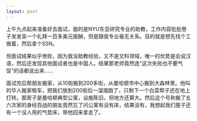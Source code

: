 ```yaml
---
layout: post
---
```

上午九点起来准备好去面试，面的是NYU东亚研究专业的助教，工作内容批批卷子发发呆一个礼拜一百多美元报酬，但是跟我专业毫无关系。目的就是想先找个工做着，然后拿个SSN。

但面试结果似乎惨败，因为我没助教经验，又不是文科领域，唯一的优势是会说汉语，然后还发现其他面试者也是中国人。结果那老师竟然连“这次失败也不要气馁”的话都说出来……

面试完后帮朋友搬家，从10街搬到200多街，从曼哈顿市中心搬到大森林里。他叫的华人搬家租车，把我们放到200街后一溜烟跑了，只剩下一个白菜帮子还在地上打转。那房子是曼哈顿典型公寓，设施陈旧，但地方还算大。然后这个号称搬了五六次家的身经百战的朋友竟然忘了问公寓有没有床，结果没有，我想起我们屋子还有一个没人用的气垫床，带他回来拿走了。